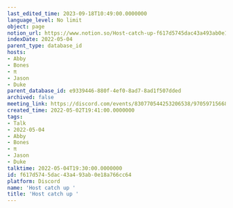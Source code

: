```yaml
---
last_edited_time: 2023-09-18T10:49:00.0000000
language_level: No limit
object: page
notion_url: https://www.notion.so/Host-catch-up-f617d5745dac43a493ab0e18a766cc64
indexDate: 2022-05-04
parent_type: database_id
hosts:
- Abby
- Bones
- π
- Jason
- Duke
parent_database_id: e9339446-880f-4ef0-8ad7-8ad1f507dded
archived: false
meeting_link: https://discord.com/events/830770544253206538/970597156681568276
created_time: 2022-05-02T19:41:00.0000000
tags:
- Talk
- 2022-05-04
- Abby
- Bones
- π
- Jason
- Duke
talktime: 2022-05-04T19:30:00.0000000
id: f617d574-5dac-43a4-93ab-0e18a766cc64
platform: Discord
name: 'Host catch up '
title: 'Host catch up '
---
```





